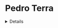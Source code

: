 # Pedro Terra
<details>
[![Top Linguagens](https://github-readme-stats.vercel.app/api/top-langs/?username=pedrosayajin22&layout=compact)](https://github.com/anuraghazra/github-readme-stats)
<figure><embed src="https://wakatime.com/share/@pedrosayajin22/40cfd208-00a0-476c-8dec-f4fd912c67fe.svg"></embed></figure>
<a href="https://wakatime.com"><img src="https://wakatime.com/share/@pedrosayajin22/40314cfd-2b05-48e4-a66f-01554397ecaf.png" /></a>
</details>
  

